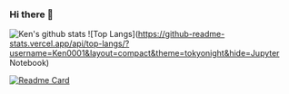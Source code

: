 ### Hi there 👋

<!--
**Ken0001/Ken0001** is a ✨ _special_ ✨ repository because its `README.md` (this file) appears on your GitHub profile.

Here are some ideas to get you started:

- 🔭 I’m currently working on ...
- 🌱 I’m currently learning ...
- 👯 I’m looking to collaborate on ...
- 🤔 I’m looking for help with ...
- 💬 Ask me about ...
- 📫 How to reach me: ...
- 😄 Pronouns: ...
- ⚡ Fun fact: ...
-->

![Ken's github stats](https://github-readme-stats.vercel.app/api?username=Ken0001&theme=tokyonight&show_icons=true)
![Top Langs](https://github-readme-stats.vercel.app/api/top-langs/?username=Ken0001&layout=compact&theme=tokyonight&hide=Jupyter Notebook)


[![Readme Card](https://github-readme-stats.vercel.app/api/pin/?username=Ken0001&repo=ML-DenseNet)](https://github.com/Ken0001/ML-DenseNet)
